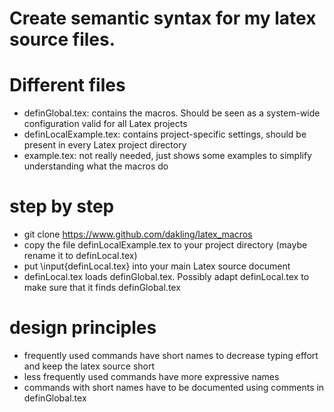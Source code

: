 # Create semantic syntax for my latex source files. 

# Different files
- definGlobal.tex: contains the macros. Should be seen as a system-wide configuration valid for all Latex projects
- definLocalExample.tex: contains project-specific settings, should be present in every Latex project directory
- example.tex: not really needed, just shows some examples to simplify understanding what the macros do

# step by step
- git clone https://www.github.com/dakling/latex_macros
- copy the file definLocalExample.tex to your project directory (maybe rename it to definLocal.tex)
- put \input{definLocal.tex} into your main Latex source document 
- definLocal.tex loads definGlobal.tex. Possibly adapt definLocal.tex to make sure that it finds definGlobal.tex

# design principles
- frequently used commands have short names to decrease typing effort and keep the latex source short
- less frequently used commands have more expressive names
- commands with short names have to be documented using comments in definGlobal.tex
